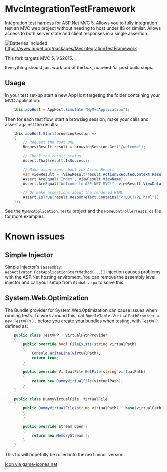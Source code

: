 MvcIntegrationTestFramework
===========================

Integration test harness for ASP.Net MVC 5. Allows you to fully integration test an MVC web project without needing to host under IIS or similar. Allows access to both server state and client responses in a single assertion.

![Batteries included](https://raw.githubusercontent.com/i-e-b/MvcIntegrationTestFramework/master/batteries_small.png)
https://www.nuget.org/packages/MvcIntegrationTestFramework

This fork targets MVC 5, VS2015.

Everything should just work out of the box, no need for post build steps.

Usage
----------

In your test set-up start a new AppHost targeting the folder containing your MVC application:

```csharp
	this.appHost = AppHost.Simulate("MyMvcApplication");
```

Then for each test flow, start a browsing session, make your calls and assert against the results:

```csharp
	this.appHost.Start(browsingSession =>
	{
		// Request the root URL
		RequestResult result = browsingSession.Get("/welcome");

		// Check the result status
		Assert.That(result.IsSuccess);

		// Make assertions about the ActionResult
		var viewResult = (ViewResult)result.ActionExecutedContext.Result;
		Assert.AreEqual("Index", viewResult.ViewName);
		Assert.AreEqual("Welcome to ASP.NET MVC!", viewResult.ViewData["Message"]);

		// Or make assertions about the rendered HTML
		Assert.IsTrue(result.ResponseText.Contains("<!DOCTYPE html"));
	});
```

See the `MyMvcApplication.Tests` project and the `HomeControllerTests.cs` file for more examples.

Known issues
============

Simple Injector
---------------

Simple Injector's `[assembly: WebActivator.PostApplicationStartMethod(...)]` injection causes problems with the ASP.Net hosting enviroment.
You can remove the assembly level injector and call your setup from `Global.aspx` to solve this.


System.Web.Optimization
------------------------

The Bundle provider for System.Web.Optimization can cause issues when running tests.
To work around this, call `BundleTable.VirtualPathProvider = new TestVPP();` before you create your bundles when testing, with `TestVPP` defined as:

```csharp
    public class TestVPP : VirtualPathProvider
    {
        public override bool FileExists(string virtualPath)
        {
            Console.WriteLine(virtualPath);
            return true;
        }

        public override VirtualFile GetFile(string virtualPath)
        {
            return new DummyVirtualFile(virtualPath);
        }
    }

    public class DummyVirtualFile: VirtualFile
    {
        public DummyVirtualFile(string virtualPath) : base(virtualPath)
        {
        }

        public override Stream Open()
        {
            return new MemoryStream();
        }
    }
```

This fix will hopefully be rolled into the next minor version.

[Icon via game-icones.net](http://game-icons.net/lorc/originals/batteries.html) 
